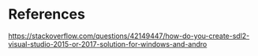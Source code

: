 # References
https://stackoverflow.com/questions/42149447/how-do-you-create-sdl2-visual-studio-2015-or-2017-solution-for-windows-and-andro